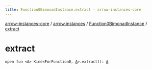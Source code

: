```yaml
---
title: Function0BimonadInstance.extract - arrow-instances-core
---
```


[arrow-instances-core](../../index.html) / [arrow.instances](../index.html) / [Function0BimonadInstance](index.html) / [extract](./extract.html)

# extract

`open fun <A> Kind<ForFunction0, `[`A`](extract.html#A)`>.extract(): `[`A`](extract.html#A)